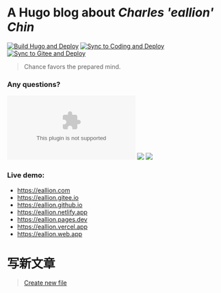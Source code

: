# A Hugo blog about *Charles 'eallion' Chin*
[![Build Hugo and Deploy](https://github.com/eallion/eallion.com/actions/workflows/main.yml/badge.svg)](https://github.com/eallion/eallion.com/actions/workflows/main.yml) [![Sync to Coding and Deploy](https://github.com/eallion/eallion.github.io/actions/workflows/main.yml/badge.svg)](https://github.com/eallion/eallion.github.io/actions/workflows/main.yml) [![Sync to Gitee and Deploy](https://github.com/eallion/eallion.github.io/actions/workflows/gitee.yml/badge.svg?branch=main)](https://github.com/eallion/eallion.github.io/actions/workflows/gitee.yml)

> Chance favors the prepared mind.

### Any questions?

[![GitHub issues](https://img.shields.io/github/issues/eallion/eallion.com?logo=GitHub&style=flat)](https://github.com/eallion/eallion.com/issues/new) [![](https://img.shields.io/badge/eallions@gmail.com-4ec100?labelColor=555&logo=gmail&label=Gmail&link=mailto:eallions@gmail.com&logoColor=fff&style=flat)](mailto:eallions@gmail.com) [![](https://img.shields.io/badge/t.me-@eallion-4ec100?labelColor=555&logo=telegram&logoColor=fff&style=flat)](https://t.me/eallion)

### Live demo:
- https://eallion.com  
- https://eallion.gitee.io
- https://eallion.github.io
- https://eallion.netlify.app
- https://eallion.pages.dev
- https://eallion.vercel.app
- https://eallion.web.app

# 写新文章
> [Create new file](https://github.com/eallion/eallion.com/tree/master/content/posts/)

